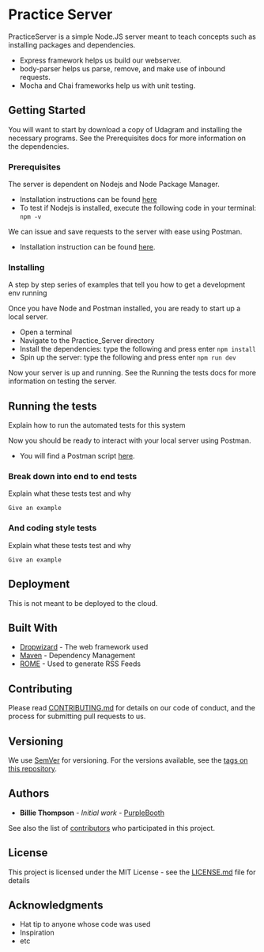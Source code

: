 # Practice Server

PracticeServer is a simple Node.JS server meant to teach concepts such as installing packages and dependencies.
* Express framework helps us build our webserver. 
* body-parser helps us parse, remove, and make use of inbound requests.
* Mocha and Chai frameworks help us with unit testing.

## Getting Started

You will want to start by download a copy of Udagram and installing the necessary programs. See the Prerequisites docs for
more information on the dependencies.

### Prerequisites

The server is dependent on Nodejs and Node Package Manager. 
* Installation instructions can be found [here](https://nodejs.org/en/download/)
* To test if Nodejs is installed, execute the following code in your terminal: `npm -v`

We can issue and save requests to the server with ease using Postman. 
* Installation instruction can be found [here](https://www.getpostman.com/downloads/).

### Installing

A step by step series of examples that tell you how to get a development env running

Once you have Node and Postman installed, you are ready to start up a local server.
* Open a terminal
* Navigate to the Practice_Server directory
* Install the dependencies: type the following and press enter `npm install`
* Spin up the server: type the following and press enter `npm run dev`

Now your server is up and running. See the Running the tests docs for more information on testing the server.

## Running the tests

Explain how to run the automated tests for this system

Now you should be ready to interact with your local server using Postman.
* You will find a Postman script [here](https://github.com/dSalazar10/App-Udagram/blob/master/Practice_Server/udacity-c2-basic-server.postman_collection.json).

### Break down into end to end tests

Explain what these tests test and why

```
Give an example
```

### And coding style tests

Explain what these tests test and why

```
Give an example
```

## Deployment

This is not meant to be deployed to the cloud. 

## Built With

* [Dropwizard](http://www.dropwizard.io/1.0.2/docs/) - The web framework used
* [Maven](https://maven.apache.org/) - Dependency Management
* [ROME](https://rometools.github.io/rome/) - Used to generate RSS Feeds

## Contributing

Please read [CONTRIBUTING.md](https://gist.github.com/PurpleBooth/b24679402957c63ec426) for details on our code of conduct, and the process for submitting pull requests to us.

## Versioning

We use [SemVer](http://semver.org/) for versioning. For the versions available, see the [tags on this repository](https://github.com/your/project/tags). 

## Authors

* **Billie Thompson** - *Initial work* - [PurpleBooth](https://github.com/PurpleBooth)

See also the list of [contributors](https://github.com/your/project/contributors) who participated in this project.

## License

This project is licensed under the MIT License - see the [LICENSE.md](LICENSE.md) file for details

## Acknowledgments

* Hat tip to anyone whose code was used
* Inspiration
* etc
